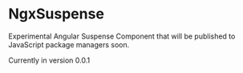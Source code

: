 # NgxSuspense

Experimental Angular Suspense Component that will be published to JavaScript package managers soon.

Currently in version 0.0.1
